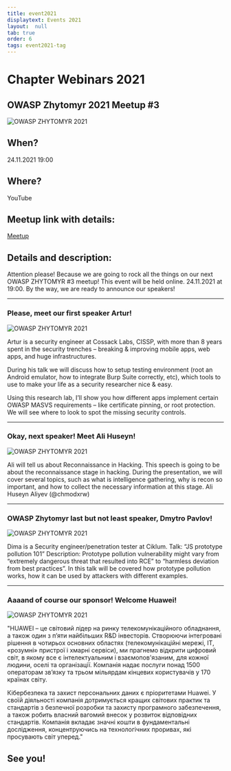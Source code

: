 ```yaml
---
title: event2021
displaytext: Events 2021
layout:  null
tab: true
order: 6
tags: event2021-tag
---
```

# Chapter Webinars 2021

## OWASP Zhytomyr 2021 Meetup #3
![OWASP ZHYTOMYR 2021](assets/images/meetup/OWASP3.jpeg "OWASP Zhytomyr 2021 Meetup #3")

## When?
24.11.2021
19:00

## Where?
YouTube

## Meetup link with details:
[Meetup](https://www.meetup.com/OWASP-Zhytomyr-Chapter/events/281782803/)

## Details and description:
Attention please! Because we are going to rock all the things on our next OWASP ZHYTOMYR #3 meetup!
This event will be held online.
24.11.2021 at 19:00.
By the way, we are ready to announce our speakers!

-------------------------------------------------------------------------------

### Please, meet our first speaker Artur!

![OWASP ZHYTOMYR 2021](assets/images/meetup/OWZs1.JPEG "Speaker #1")

Artur is a security engineer at Cossack Labs, CISSP, with more than 8 years spent in the security trenches – breaking & improving mobile apps, web apps, and huge infrastructures.

During his talk we will discuss how to setup testing environment (root an Android emulator, how to integrate Burp Suite correctly, etc), which tools to use to make your life as a security researcher nice & easy.

Using this research lab, I’ll show you how different apps implement certain OWASP MASVS requirements – like certificate pinning, or root protection. We will see where to look to spot the missing security controls.

-------------------------------------------------------------------------------

### Okay, next speaker! Meet Ali Huseyn!

![OWASP ZHYTOMYR 2021](assets/images/meetup/OWZs2.jpeg "Speaker #2")

Ali will tell us about Reconnaissance in Hacking.
This speech is going to be about the reconnaissance stage in hacking. During the presentation, we will cover several topics, such as what is intelligence gathering, why is recon so important, and how to collect the necessary information at this stage.
Ali Huseyn Aliyev (@chmodxrw)

-------------------------------------------------------------------------------

### OWASP Zhytomyr last but not least speaker, Dmytro Pavlov!

![OWASP ZHYTOMYR 2021](assets/images/meetup/OWZs3.jpg "Speaker #3")

Dima is a Security engineer/penetration tester at Ciklum.
Talk: “JS prototype pollution 101”
Description: Prototype pollution vulnerability might vary from “extremely dangerous threat that resulted into RCE” to “harmless deviation from best practices”. In this talk will be covered how prototype pollution works, how it can be used by attackers with different examples.

-------------------------------------------------------------------------------

### Aaaand of course our sponsor! Welcome Huawei!

![OWASP ZHYTOMYR 2021](assets/images/meetup/Huawei_logo.jpeg "Sponsor HUAWEI")

"HUAWEI – це світовий лідер на ринку телекомунікаційного обладнання, а також один з п’яти найбільших R&D інвесторів. Створюючи інтегровані рішення в чотирьох основних областях (телекомунікаційні мережі, ІТ, «розумні» пристрої і хмарні сервіси), ми прагнемо відкрити цифровий світ, в якому все є інтелектуальним і взаємопов'язаним, для кожної людини, оселі та організації. Компанія надає послуги понад 1500 операторам зв’язку та трьом мільярдам кінцевих користувачів у 170 країнах світу.

Кібербезпека та захист персональних даних є пріоритетами Huawei. У своїй діяльності компанія дотримується кращих світових практик та стандартів з безпечної розробки та захисту програмного забезпечення, а також робить власний вагомий внесок у розвиток відповідних стандартів. Компанія вкладає значні кошти в фундаментальні дослідження, концентруючись на технологічних проривах, які просувають світ уперед."

## See you!



